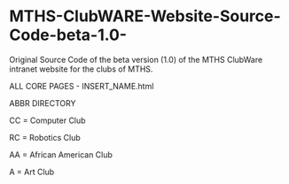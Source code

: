 # MTHS-ClubWARE-Website-Source-Code-beta-1.0-
Original Source Code of the beta version (1.0) of the MTHS ClubWare intranet website for the clubs of MTHS.

ALL CORE PAGES - INSERT_NAME.html

ABBR DIRECTORY 

CC = Computer Club

RC = Robotics Club

AA = African American Club

A = Art Club
